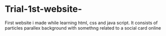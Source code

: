 # Trial-1st-website-
First website i made while learning html, css and java script.
It consists of particles parallex background with somethng related to a social card online
